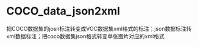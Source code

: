 # COCO_data_json2xml
把COCO数据集的josn标注转变成VOC数据集xml格式的标注；json数据标注转xml数据标注；把coco数据集json格式转变单张图片对应的xml格式
